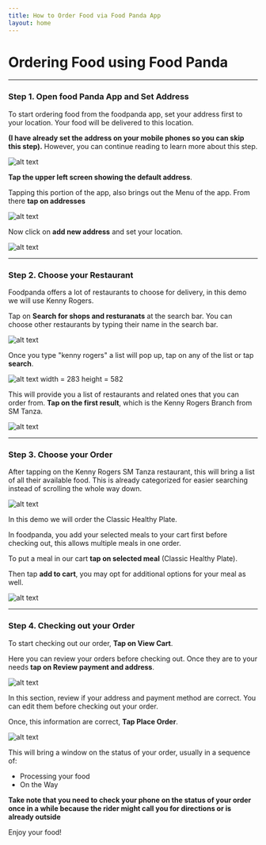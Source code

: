```yaml
---
title: How to Order Food via Food Panda App
layout: home
---
```


# Ordering Food using Food Panda
---
### Step 1. Open food Panda App and Set Address

To start ordering food from the foodpanda app, set your address first to your location. Your food will be delivered to this location. 

**(I have already set the address on your mobile phones so you can skip this step).**  However, you can continue reading to learn more about this step.

![alt text](https://i.ibb.co/6Dbz0Xr/pandaedit-A.png)

**Tap the upper left screen showing the default address**.

Tapping this portion of the app, also brings out the Menu of the app. From there **tap on addresses**

![alt text](https://i.ibb.co/XVzVQhm/pandaedit.png)

Now click on **add new address** and set your location.

 ![alt text](https://i.ibb.co/wYYWqBW/pandaedit2.png)

---

### Step 2. Choose your Restaurant

Foodpanda offers a lot of restaurants to choose for delivery, in this demo we will use Kenny Rogers.

Tap on  **Search for shops and resturanats** at the search bar. You can choose other restaurants by typing their name in the search bar. 

![alt text](https://i.ibb.co/rMXMG90/pandaedit-B.png)

Once you type "kenny rogers" a list will pop up, tap on any of the list or tap **search**. 

![alt text width = 283 height = 582](https://i.ibb.co/kQvzGxK/pandaedit-C.png)

This will provide you a list of restaurants and related ones that you can order from. **Tap on the first result**, which is the Kenny Rogers Branch from SM Tanza.

 ![alt text](https://i.ibb.co/N96Qbfx/pandaedit-D.png) 

 ---

### Step 3. Choose your Order

After tapping on the Kenny Rogers SM Tanza restaurant, this will bring a list of all their available food. This is already categorized for easier searching instead of scrolling the whole way down.

![alt text](https://i.ibb.co/8MDG8Yq/pandaedit-E.png)

In this demo we will order the Classic Healthy Plate. 

In foodpanda, you add your selected meals to your cart first before checking out, this allows multiple meals in one order.

To put a meal in our cart **tap on selected meal** (Classic Healthy Plate).

Then tap **add to cart**, you may opt for additional options for your meal as well.

![alt text](https://i.ibb.co/Fq55QHf/pandaedit-F.png)

---

### Step 4. Checking out your Order

To start checking out our order, **Tap on View Cart**.

Here you can review your orders before checking out. Once they are to your needs **tap on Review payment and address**.

![alt text](https://i.ibb.co/jHJ9vDf/pandaedit-G.png)

In this section, review if your address and payment method are correct. You can edit them before checking out your order.

Once, this information are correct, **Tap Place Order**.

![alt text](https://i.ibb.co/dmTV4Wn/pandaedit-H.png)

This will bring a window on the status of your order, usually in a sequence of:

- Processing your food
- On the Way

**Take note that you need to check your phone on the status of your order once in a while because the rider might call you for directions or is already outside**

Enjoy your food!





